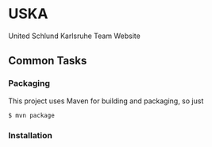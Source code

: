 USKA
===

United Schlund Karlsruhe Team Website

Common Tasks
---

### Packaging
This project uses Maven for building and packaging, so just

```sh
$ mvn package
```

### Installation
